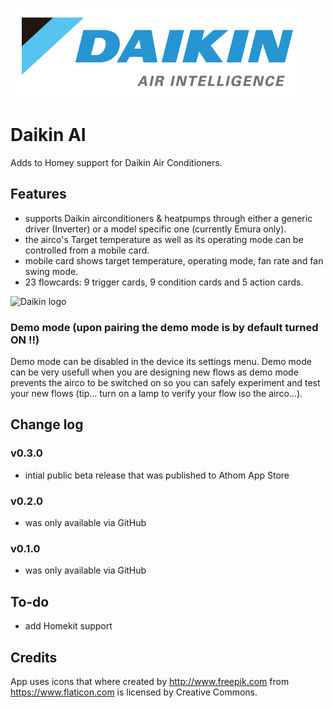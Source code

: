 
![Daikin logo](https://github.com/PeterEIER/nl.climate.daikin/raw/development/assets/images/Daikin-logo-wide.png)

# Daikin AI
Adds to Homey support for Daikin Air Conditioners.

## Features
- supports Daikin airconditioners & heatpumps through either a generic driver (Inverter) or a model specific one (currently Emura only).
- the airco's Target temperature as well as its operating mode can be controlled from a mobile card.
- mobile card shows target temperature, operating mode, fan rate and fan swing mode.
- 23 flowcards: 9 trigger cards, 9 condition cards and 5 action cards.

![Daikin logo](https://github.com/PeterEIER/nl.climate.daikin/raw/development/assets/images/mobilecard.png)

### Demo mode (upon pairing the demo mode is by default turned ON !!)
Demo mode can be disabled in the device its settings menu. Demo mode can be very usefull when you are designing new flows as demo mode prevents the airco to be switched on so you can safely experiment and test your new flows (tip... turn on a lamp to verify your flow iso the airco...).

## Change log
### v0.3.0
- intial public beta release that was published to Athom App Store

### v0.2.0
- was only available via GitHub

### v0.1.0
- was only available via GitHub

## To-do
- add Homekit support

## Credits
App uses icons that where created by http://www.freepik.com from https://www.flaticon.com is licensed by Creative Commons.